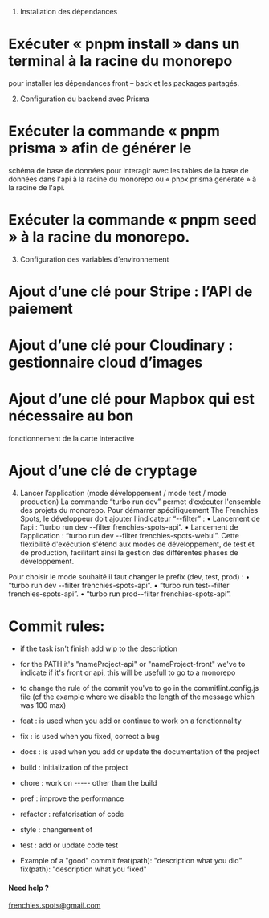 1. Installation des dépendances

# Exécuter « pnpm install » dans un terminal à la racine du monorepo

pour installer les dépendances front – back et les packages partagés.

2. Configuration du backend avec Prisma

# Exécuter la commande « pnpm prisma » afin de générer le

schéma de base de données pour interagir avec les tables de la base
de données dans l'api à la racine du monorepo ou « pnpx prisma generate » à la racine de l'api.

# Exécuter la commande « pnpm seed » à la racine du monorepo.

3. Configuration des variables d’environnement

# Ajout d’une clé pour Stripe : l’API de paiement

# Ajout d’une clé pour Cloudinary : gestionnaire cloud d’images

# Ajout d’une clé pour Mapbox qui est nécessaire au bon

fonctionnement de la carte interactive

# Ajout d’une clé de cryptage

4. Lancer l’application (mode développement / mode test / mode
   production)
   La commande “turbo run dev” permet d’exécuter l'ensemble des projets du
   monorepo. Pour démarrer spécifiquement The Frenchies Spots, le développeur
   doit ajouter l'indicateur “--filter” :
   • Lancement de l’api : “turbo run dev --filter frenchies-spots-api”.
   • Lancement de l’application : “turbo run dev --filter frenchies-spots-webui”.
   Cette flexibilité d'exécution s'étend aux modes de développement, de test et de
   production, facilitant ainsi la gestion des différentes phases de développement.

Pour choisir le mode souhaité il faut changer le prefix (dev, test, prod) :
• “turbo run dev --filter frenchies-spots-api”.
• “turbo run test--filter frenchies-spots-api”.
• “turbo run prod--filter frenchies-spots-api”.

# Commit rules:

- if the task isn't finish add wip to the description
- for the PATH it's "nameProject-api" or "nameProject-front" we've to indicate if it's front or api, this will be usefull to go to a monorepo

- to change the rule of the commit you've to go in the commitlint.config.js file (cf the example where we disable the length of the message which was 100 max)

- feat : is used when you add or continue to work on a fonctionnality
- fix : is used when you fixed, correct a bug
- docs : is used when you add or update the documentation of the project
- build : initialization of the project
- chore : work on ----- other than the build
- pref : improve the performance
- refactor : refatorisation of code
- style : changement of
- test : add or update code test

- Example of a "good" commit
  feat(path): "description what you did"
  fix(path): "description what you fixed"

#### Need help ?

frenchies.spots@gmail.com
